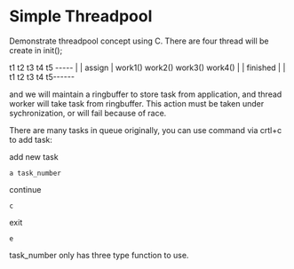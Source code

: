 # Simple Threadpool

Demonstrate threadpool concept using C. There are four thread will be create in init();

t1 t2 t3 t4 t5 -----
					|
					|    assign
					|
          work1()   work2() work3()  work4()
					|
					|    finished
					| 
					|
t1 t2 t3 t4 t5------



and we will maintain a ringbuffer to store task from application, and thread worker will take task from ringbuffer.
This action must be taken under sychronization, or will fail because of race.


There are many tasks in queue originally, you can use command via crtl+c to add task:

add new task

	a task_number

continue

	c

exit

	e


task_number only has three type function to use.
